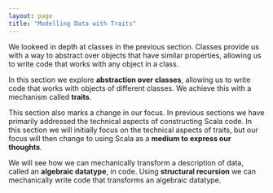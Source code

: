 ```yaml
---
layout: page
title: "Modelling Data with Traits"
---
```


We lookeed in depth at classes in the previous section. Classes provide us with a way to abstract over objects that have similar properties, allowing us to write code that works with any object in a class.

In this section we explore **abstraction over classes**, allowing us to write code that works with objects of different classes. We achieve this with a mechanism called **traits**.

This section also marks a change in our focus. In previous sections we have primarily addressed the technical aspects of constructing Scala code. In this section we will initially focus on the technical aspects of traits, but our focus will then change to using Scala as a **medium to express our thoughts**.

We will see how we can mechanically transform a description of data, called an **algebraic datatype**, in code. Using **structural recursion** we can mechanically write code that transforms an algebraic datatype.
